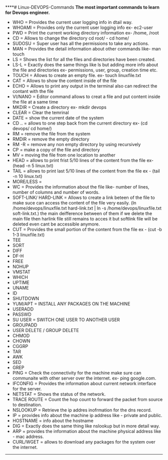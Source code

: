 ****# Linux-DEVOPS-Commands
**The most important commands to learn for Devops engineer.**
- WHO  =   Provides the current user logging info in dtail way.
- WHOAMI = Provides only the current user logging info ex- ec2-user
- PWD =    Print the current working directory information ex- /home, /root
- CD =     Allows to change the directory cd root/ - cd home/
- SUDOSU = Super user has all the permissions to take any actions.
- MAN =    Provides the detail information about other commands like- man touch
- LS =     Shows the list for all the files and directories have been created.
- LS-L =   Exactly does the same things like ls but adding more info about the file and directories ex- permissions, user, group, creation time etc.
- TOUCH =  Allows to create an empty file. ex- touch linuxfile.txt
- CAT =    Allows to show the content inside of the file
- ECHO =   Allows to print any output in the terminal also can redirect the contant with the file
- VI/NANO = Editor command allows to creat a file and put content inside the file at a same time
- MKDIR =  Create a directory ex- mkdir devops
- CLEAR =  Clear the temrinal
- DATE = show the current date of the system
- CD .. = allows to one step back from the current directory ex- (cd devops/ cd home/)
- RM = remove the file from the system
- RMDIR = remove the empty directory
- RM -R = remove any non empty directory by using recursively
- CP = make a copy of the file and directory
- MV = moving the file from one location to another
- HEAD = allows to print frist 5/10 lines of the content from the file ex- (head -n 5 linux.txt)
- TAIL = allows to print last 5/10 lines of the content from the file ex - (tail -n 10 linux.txt)
- MORE/LESS = 
- WC =   Provides the information about the file like- number of lines, number of columns and number of words.
- SOFT-LINK/ HARD-LINK = Allows to create a link beteen of the file to make suce can access the content of the file very easily.
  (ln /home/devops/linuxfile.txt hard-link.txt | ln -s /home/devops/linuxfile.txt soft-link.txt.) the main deifference between of 
  them if we delete the main file then harlink file still remains to acces it but softlink file will be deleted even cant be 
  accessible anymore. 
- CUT =  Provides the small portion of the content from the file ex - (cut -b 1-3 linuxfile.txt) 
- TEE
- SORT
- DIFF
- DF-H
- FREE
- NOHUP
- VMSTAT
- WHICH
- UPTIME
- UNAME
- ID
- SHUTDOWN
- YUM/APT = INSTALL ANY PACKAGES ON THE MACHINE
- USERADD
- PASSWD
- SU USER = SWITCH ONE USER TO ANOTHER USER
- GROUPADD
- USER DELETE / GROUP DELETE
- CHMOD
- CHOWN
- CGGRP
- TAR
- AWK
- SED
- GREP
- PING = Check the connectivity for the machine make sure can communaite with other server over the internet. ex- ping google.com.
- IFCONFIG = Provides the information about current network interface for the server.
- NETSTAT = Shows the status of the network.
- TRACE ROUTE = Count the hop count to forward the packet from source to destination. 
- NSLOOKUP = Retrieve the ip addres inofrmation for the dns record.
- IP = provides info about the machine ip address like - private and public.
- HOSTNAME = info about the hostname
- DIG = Exactly does the same thing like nslookup but in more detail way.
- ARP = provides the information about the machine physical address like - mac address.
- CURL/WGET = allows to download any packages for the system over the internet.
****
